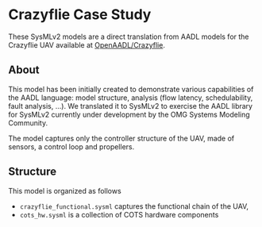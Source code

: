 # Crazyflie Case Study

These SysMLv2 models are a direct translation from AADL models for the Crazyflie UAV available at 
[OpenAADL/Crazyflie](https://github.com/OpenAADL/Crazyflie).

## About

This model has been initially created to demonstrate various capabilities of the AADL language: model structure, analysis (flow latency, schedulability, fault analysis, ...). We translated it to SysMLv2 to exercise the AADL library for SysMLv2 currently under development by the OMG Systems Modeling Community. 

The model captures only the controller structure of the UAV, made of sensors, a control loop and propellers. 

## Structure

This model is organized as follows 
- ```crazyflie_functional.sysml``` captures the functional chain of the UAV,
- ```cots_hw.sysml``` is a collection of COTS hardware components

